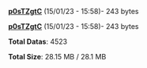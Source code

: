 [**p0sTZgtC**](/data/p0sTZgtC.txt) (15/01/23 - 15:58)- 243 bytes

[**p0sTZgtC**](/data/p0sTZgtC.txt) (15/01/23 - 15:58)- 243 bytes

**Total Datas**: 4523

**Total Size**: 28.15 MB / 28.1 MB